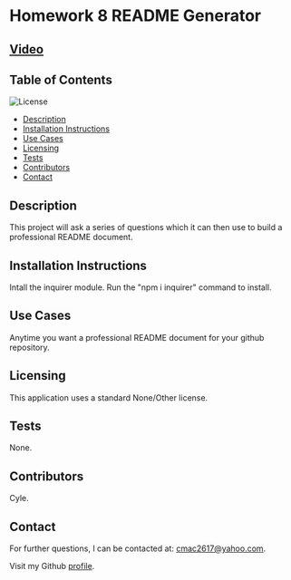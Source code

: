 # Homework 8 README Generator
  ## [Video](https://drive.google.com/file/d/1Z91Q-WykHgglIxwwdTinxBekyngzVH-m/view)

  ## Table of Contents
  ![License](https://img.shields.io/badge/None-No%20License-lightgrey)
  * [Description](#Description)
  * [Installation Instructions](#Installation)
  * [Use Cases]("#Usage")
  * [Licensing](#Licensing)
  * [Tests](#Tests)
  * [Contributors](#Contributors)
  * [Contact](#Contact)
  
  ## Description
  This project will ask a series of questions which it can then use to build a professional README document.
  ## Installation Instructions
  Intall the inquirer module. Run the "npm i inquirer" command to install.

  ## Use Cases
  Anytime you want a professional README document for your github repository.

  ## Licensing
  This application uses a standard None/Other license.

  ## Tests
  None.

  ## Contributors
  Cyle.

  ## Contact
  For further questions, I can be contacted at: cmac2617@yahoo.com.

  Visit my Github [profile](http://www.github.com/cmac2617).
